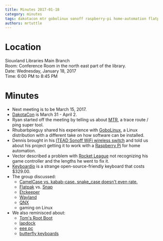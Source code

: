 ```yaml
---
title: Minutes 2017-01-18
category: minutes
tags: dakotacon mtr gobolinux sonoff raspberry-pi home-automation flatpak snap etckeeper wayland qnx
authors: mrtuttle
---
```


# Location

Siouxland Libraries Main Branch  
Room: Conference Room in the north east part of the library.  
Date: Wednesday, January 18, 2017  
Time: 6:00 PM to 8:45 PM

# Minutes

* Next meeting is to be March 15, 2017.
* [DakotaCon](http://dakotacon.org) is March 31 - April 2.
* Ryan started off the meeting by telling us about [MTR](http://www.bitwizard.nl/mtr/), a trace route / ping super tool.
* Rhubarbpieguy shared his experience with [GoboLinux](http://www.gobolinux.org/), a Linux distribution with a different take on how software can be installed.
* Dennis brought in his [ITEAD Sonoff WiFi wireless switch](https://www.itead.cc/sonoff-wifi-wireless-switch.html) and told us about his project getting it to work with a [Raspberry Pi](https://www.raspberrypi.org/) for home automation.
* Vector described a problem with [Rocket League](http://store.steampowered.com/app/252950/) not recognizing his game controller and the lengths he went to fix it.
* [Keyboardio](https://shop.keyboard.io/) is a strange open-source-friendly keyboard that costs $329.00.
* The group discussed:
  * [CamelCase vs. kabab-case.  snake_case doesn't even rate.](https://en.wikipedia.org/wiki/Letter_case#Special_case_styles)
  * [Flatpak](http://flatpak.org/) vs. [Snap](http://snapcraft.io/)
  * [Etckeeper](https://etckeeper.branchable.com/)
  * [Wayland](https://wayland.freedesktop.org/)
  * [QNX](http://www.qnx.com/content/qnx/en.html)
  * gaming on Linux
* We also reminisced about:
  * [Tom's Root Boot](http://www.toms.net/rb/)
  * [lapdock](http://i-cdn.phonearena.com/images/articles/49899-image/P1150030.JPG.jpg)
  * [eee pc](https://www.amazon.com/ASUS-1000HE-10-1-Inch-Black-Netbook/dp/B001QTXL82)
  * [butterfly keyboards](http://i.imgur.com/ohB4y2j.gif)
